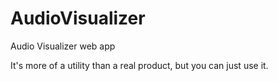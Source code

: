 # AudioVisualizer
Audio Visualizer web app

It's more of a utility than a real product, but you can just use it.
